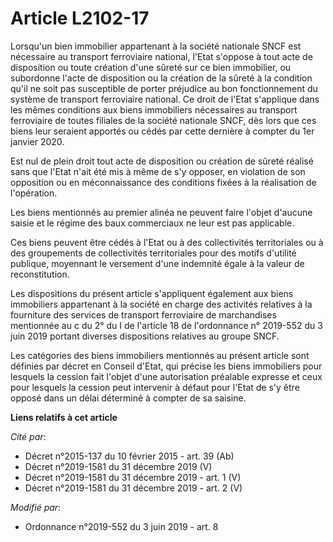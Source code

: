 # Article L2102-17

Lorsqu'un bien immobilier appartenant à la société nationale SNCF est nécessaire au transport ferroviaire national, l'Etat
s'oppose à tout acte de disposition ou toute création d'une sûreté sur ce bien immobilier, ou subordonne l'acte de
disposition ou la création de la sûreté à la condition qu'il ne soit pas susceptible de porter préjudice au bon
fonctionnement du système de transport ferroviaire national. Ce droit de l'Etat s'applique dans les mêmes conditions aux
biens immobiliers nécessaires au transport ferroviaire de toutes filiales de la société nationale SNCF, dès lors que ces
biens leur seraient apportés ou cédés par cette dernière à compter du 1er janvier 2020.

Est nul de plein droit tout acte de disposition ou création de sûreté réalisé sans que l'Etat n'ait été mis à même de s'y
opposer, en violation de son opposition ou en méconnaissance des conditions fixées à la réalisation de l'opération.

Les biens mentionnés au premier alinéa ne peuvent faire l'objet d'aucune saisie et le régime des baux commerciaux ne leur est
pas applicable.

Ces biens peuvent être cédés à l'Etat ou à des collectivités territoriales ou à des groupements de collectivités
territoriales pour des motifs d'utilité publique, moyennant le versement d'une indemnité égale à la valeur de reconstitution.

Les dispositions du présent article s'appliquent également aux biens immobiliers appartenant à la société en charge des
activités relatives à la fourniture des services de transport ferroviaire de marchandises mentionnée au c du 2° du I de
l'article 18 de l'ordonnance n° 2019-552 du 3 juin 2019 portant diverses dispositions relatives au groupe SNCF.

Les catégories des biens immobiliers mentionnés au présent article sont définies par décret en Conseil d'Etat, qui précise
les biens immobiliers pour lesquels la cession fait l'objet d'une autorisation préalable expresse et ceux pour lesquels la
cession peut intervenir à défaut pour l'Etat de s'y être opposé dans un délai déterminé à compter de sa saisine.

**Liens relatifs à cet article**

_Cité par_:

  - Décret n°2015-137 du 10 février 2015 - art. 39 (Ab)
  - Décret n°2019-1581 du 31 décembre 2019 (V)
  - Décret n°2019-1581 du 31 décembre 2019 - art. 1 (V)
  - Décret n°2019-1581 du 31 décembre 2019 - art. 2 (V)

_Modifié par_:

  - Ordonnance n°2019-552 du 3 juin 2019 - art. 8
